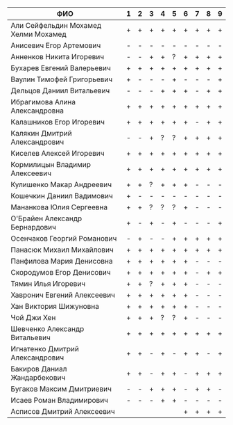 |                ФИО                  | 1 | 2 | 3 | 4 | 5 | 6 | 7 | 8 | 9 |
|-------------------------------------|---|---|---|---|---|---|---|---|---|
|Али Сейфельдин Мохамед Хелми Мохамед | + | + | + | + | + | + | + | + | + |
|Анисевич Егор Артемович              | - | - | - | - | - | - | - | - | - |
|Анненков Никита Игоревич             | - | - | + | + | ? | + | + | + | + |
|Бухарев Евгений Валерьевич           | + | + | + | + | + | + | + | + | + |
|Ваулин Тимофей Григорьевич           | + | - | - | - | + | - | - | - | + |
|Дельцов Даниил Витальевич            | - | - | - | + | + | + | - | + | + |
|Ибрагимова Алина Александровна       | + | + | + | + | + | + | + | + | + |
|Калашников Егор Игоревич             | + | + | + | + | + | + | - | + | + |
|Калякин Дмитрий Александрович        | - | - | + | ? | ? | + | + | + | + |
|Киселев Алексей Игоревич             | + | + | + | + | + | + | + | + | + |
|Кормилицын Владимир Алексеевич       | + | + | + | + | + | + | + | + | + |
|Кулишенко Макар Андреевич            | + | + | ? | + | + | + | - | - | - |
|Кошечкин Даниил Вадимович            | + | - | - | - | - | - | - | - | - |
|Мананкова Юлия Сергеевна             | + | + | ? | ? | ? | + | - | - | - |
|О'Брайен Александр Бернардович       | + | - | + | - | + | - | - | - | + |
|Осенчаков Георгий Романович          | - | + | - | - | + | + | + | + | + |
|Панасюк Михаил Михайлович            | + | + | + | + | + | + | + | + | + |
|Панфилова Мария Денисовна            | + | + | + | + | + | + | - | - | - |
|Скородумов Егор Денисович            | + | + | + | + | + | + | - | + | + |
|Тямин Илья Игоревич                  | + | + | ? | + | + | + | - | - | - |
|Хавронич Евгений Алексеевич          | + | + | + | + | + | + | - | - | - |
|Хан Виктория Шижуновна               | + | + | + | + | + | + | - | - | - |
|Чой Джи Хен                          | + | + | + | ? | ? | + | - | - | - |
|Шевченко Александр Витальевич        | + | + | + | + | + | + | + | + | + |
|Игнатенко Дмитрий Александрович      | + | + | - | + | - | + | + | - | + |
|Бакиров Даниал Жандарбекович         | + | + | - | + | + | - | + | + | + |
|Бугаков Максим Дмитриевич            | - | - | + | + | + | - | + | + | - |
|Исаев Роман Владимирович             | - | - | - | + | + | - | - | - | - |
|Асписов Дмитрий Алексеевич           |   |   |   |   |   | + | + | + | + |